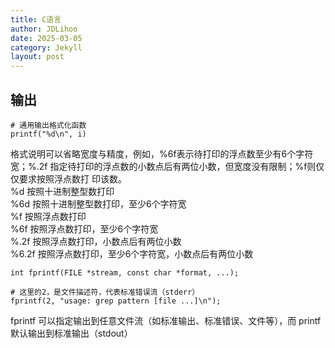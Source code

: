 ```yaml
---
title: C语言
author: JDLihoo
date: 2025-03-05
category: Jekyll
layout: post
---
```


## 输出
```
# 通用输出格式化函数
printf("%d\n", i)
```
格式说明可以省略宽度与精度，例如，%6f表示待打印的浮点数至少有6个字符宽；%.2f
指定待打印的浮点数的小数点后有两位小数，但宽度没有限制；%f则仅仅要求按照浮点数打
印该数。  
%d 按照十进制整型数打印   
%6d 按照十进制整型数打印，至少6个字符宽  
%f 按照浮点数打印  
%6f 按照浮点数打印，至少6个字符宽  
%.2f 按照浮点数打印，小数点后有两位小数  
%6.2f 按照浮点数打印，至少6个字符宽，小数点后有两位小数  

```
int fprintf(FILE *stream, const char *format, ...);

# 这里的2，是文件描述符，代表标准错误流（stderr）
fprintf(2, "usage: grep pattern [file ...]\n");
```
fprintf 可以指定输出到任意文件流（如标准输出、标准错误、文件等），而 printf 默认输出到标准输出（stdout）  

